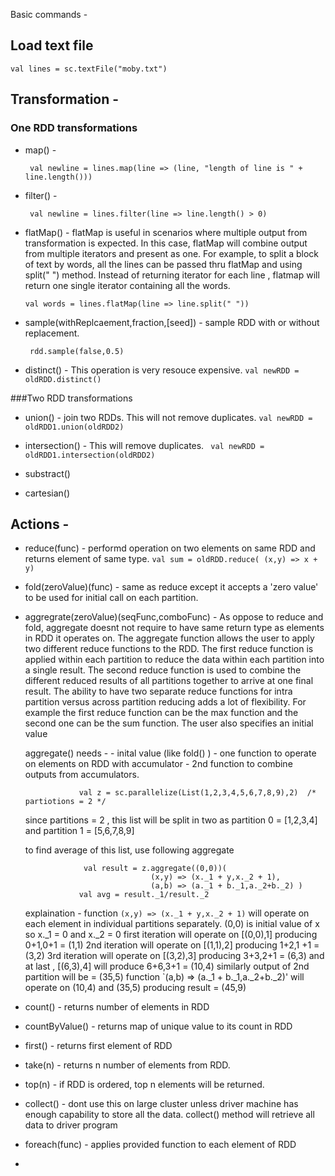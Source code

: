 Basic commands - 

## Load text file
`val lines = sc.textFile("moby.txt")`

## Transformation - 

### One RDD transformations
  - map() -  
    
     ` val newline = lines.map(line => (line, "length of line is " + line.length()))`
  
  - filter() -
  
     ` val newline = lines.filter(line => line.length() > 0)`

  - flatMap() - flatMap is useful in scenarios where multiple output from transformation is expected. In this case,
                flatMap will combine output from multiple iterators and present as one. For example, to split a block 
                of text by words, all the lines can be passed thru flatMap and using split(" ") method. Instead of 
                returning iterator for each line , flatmap will return one single iterator containing all the words.

     ` val words = lines.flatMap(line => line.split(" ")) `
  - sample(withReplcaement,fraction,[seed]) - 
                sample RDD with or without replacement. 
  
     ` rdd.sample(false,0.5)`
  
  - distinct() - This operation is very resouce expensive.
    ` val newRDD = oldRDD.distinct() `

###Two RDD transformations 
- union() - join two RDDs. This will not remove duplicates.
        ` val newRDD = oldRDD1.union(oldRDD2) `

- intersection() - This will remove duplicates.
        ` val newRDD = oldRDD1.intersection(oldRDD2)`

- substract()
  
- cartesian() 
  
  
    
## Actions -
  - reduce(func) - performd operation on two elements on same RDD and returns element of same type.
    ` val sum = oldRDD.reduce( (x,y) => x + y) ` 
  
  - fold(zeroValue)(func) - same as reduce except it accepts a 'zero value' to be used for initial call on each partition.
  
  - aggregrate(zeroValue)(seqFunc,comboFunc) - 
    As oppose to reduce and fold, aggregate doesnt not require to have same return type as elements in RDD it operates on. 
    The aggregate function allows the user to apply two different reduce functions to the RDD. The first reduce function is applied within each partition to reduce the data within each partition into a single result. The second reduce function is used to combine the different reduced results of all partitions together to arrive at one final result. The ability to have two separate reduce functions for intra partition versus across partition reducing adds a lot of flexibility. For example the first reduce function can be the max function and the second one can be the sum function. The user also specifies an initial value

     aggregate() needs - 
                - inital value (like fold() )
                - one function to operate on elements on RDD with accumulator
                - 2nd function to combine outputs from accumulators.
      ```
                  val z = sc.parallelize(List(1,2,3,4,5,6,7,8,9),2)  /* partiotions = 2 */ 
      ```
      since partitions = 2 , this list will be split in two as partition 0 = [1,2,3,4] and partition 1 = [5,6,7,8,9]
                  
      to find average of this list, use following aggregate 
      ```
                   val result = z.aggregate((0,0))(
                                  (x,y) => (x._1 + y,x._2 + 1),
                                  (a,b) => (a._1 + b._1,a._2+b._2) )
                  val avg = result._1/result._2
      ```
      explaination - function `(x,y) => (x._1 + y,x._2 + 1)` will operate on each element in individual partitions separately.
      (0,0) is initial value of x so x._1 = 0 and x._2 = 0
      first iteration will operate on [(0,0),1] producing  0+1,0+1 = (1,1) 
      2nd iteration will operate on [(1,1),2] producing 1+2,1 +1 = (3,2)
      3rd iteration will operate on [(3,2),3] producing 3+3,2+1 = (6,3)
      and at last , [(6,3),4] will produce  6+6,3+1 = (10,4)
      similarly output of 2nd partition will be = (35,5) 
      function `(a,b) => (a._1 + b._1,a._2+b._2)' will operate on (10,4) and (35,5) producing result = (45,9)
  
  
  - count() - returns number of elements in RDD
  
  - countByValue()  - returns map of unique value to its count in RDD
  
  - first() - returns first element of RDD
  
  - take(n)  - returns n number of elements from RDD.
  
  - top(n) - if RDD is ordered, top n elements will be returned.
  
  - collect() - dont use this on large cluster unless driver machine has enough capability to store all the data. collect()
                method will retrieve all data to driver program

  - foreach(func) - applies provided function to each element of RDD
  - 

